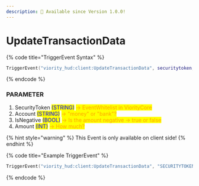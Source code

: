 ```yaml
---
description: 🔧 Available since Version 1.0.0!
---
```


# UpdateTransactionData

{% code title="TriggerEvent Syntax" %}
```lua
TriggerEvent("viority_hud:client:UpdateTransactionData", securitytoken, account, isnegative, amount)
```
{% endcode %}

### PARAMETER

1. SecurityToken <mark style="color:blue;">(STRING)</mark> <mark style="color:orange;">-> EventWhitelist in ViorityCore</mark>
2. Account <mark style="color:blue;">(STRING)</mark> <mark style="color:orange;">-> "money" or "bank"?</mark>
3. IsNegative <mark style="color:blue;">(BOOL)</mark> <mark style="color:orange;">-> Is the amount negative -> true or false</mark>
4. Amount <mark style="color:blue;">(INT)</mark> <mark style="color:orange;">-> How much?</mark>

{% hint style="warning" %}
This Event is only available on client side!
{% endhint %}

{% code title="Example TriggerEvent" %}
```lua
TriggerEvent("viority_hud:client:UpdateTransactionData", "SECURITYTOKEN", "money", false, 25000)
```
{% endcode %}
